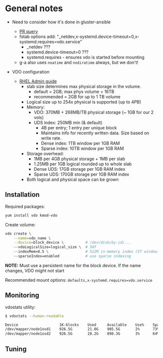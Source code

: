 # General notes

- Need to consider how it's done in gluster-ansible
  - [PR query](https://github.com/gluster/gluster-ansible-infra/pulls?utf8=%E2%9C%93&q=is%3Apr+vdo)
  - fstab options add: "_netdev,x-systemd.device-timeout=0,x-systemd.requires=vdo.service"
    - _netdev ???
    - systemd.device-timeout=0 ???
    - systemd.requires - ensures vdo is started before mounting
  - g-a also uses `noatime` and `nodiratime` always, but we don't!

- VDO configuration
  - [RHEL Admin guide](https://access.redhat.com/documentation/en-us/red_hat_enterprise_linux/7/html-single/storage_administration_guide/#vdo)
    - slab size determines max physical storage in the volume.
      - default = 2GB; max phys volume = 16TB
      - recommended = 2GB for up to 1 TB volume
    - Logical size up to 254x physical is supported (up to 4PB)
    - Memory:
      - VDO: 370MB + 268MB/TB physical storage (~ 1GB for our 2 vols)
      - UDS index: 250MB min (& default)
        - 4B per entry; 1 entry per unique block
        - Maintains info for recently written data. Size based on write rate.
        - Dense index: 1TB window per 1GB RAM
        - Sparse index: 10TB window per 1GB RAM
    - Storage overhead:
      - 1MB per 4GB physical storage + 1MB per slab
      - 1.25MB per 1GB logical rounded up to whole slab
      - Dense UDS: 17GB storage per 1GB RAM index
      - Sparse UDS: 170GB storage per 1GB RAM index
    - Both logical and physical space can be grown

## Installation

Required packages:

```bash
yum install vdo kmod-vdo
```

Create volume:

```bash
vdo create \
    --name=vdo_name \
    --dovice=block_device \          # /dev/disk/by-id/...
    --vdoLogicalSize=logical_size \  # 50T
    --indexMem=0.5 \                 # 512M in-memory index (5T window)
    --sparseIndex=enabled            # use sparse indexing
```

**NOTE:** Must use a persistent name for the block device. If the name changes,
VDO might not start

Recommended mount options: `defaults,x-systemd.requires=vdo.service`

## Monitoring

vdostats utility:

```bash
$ vdostats --human-readable

Device                   1K-blocks    Used     Available    Use%    Space saving%
/dev/mapper/node1osd1    926.5G       21.0G    905.5G       2%      73%
/dev/mapper/node1osd2    926.5G       28.2G    898.3G       3%      64%
```

## Tuning
